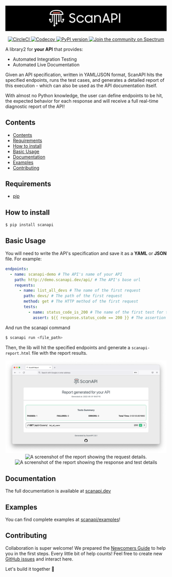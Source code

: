 ![](https://github.com/scanapi/design/raw/master/images/github-hero-dark.png)

<p align="center">
  <a href="https://app.circleci.com/pipelines/github/scanapi/scanapi?branch=master">
    <img alt="CircleCI" src="https://img.shields.io/circleci/build/github/scanapi/scanapi">
  </a>
  <a href="https://codecov.io/gh/scanapi/scanapi">
    <img alt="Codecov" src="https://img.shields.io/codecov/c/github/scanapi/scanapi">
  </a>
  <a href="https://badge.fury.io/py/scanapi">
    <img alt="PyPI version" src="https://badge.fury.io/py/scanapi.svg">
  </a>
  <a href="https://spectrum.chat/scanapi">
    <img alt="Join the community on Spectrum" src="https://withspectrum.github.io/badge/badge.svg" />
  </a>
</p>

A library2 for **your API** that provides:

- Automated Integration Testing
- Automated Live Documentation

Given an API specification, written in YAML/JSON format, ScanAPI hits the specified
endpoints, runs the test cases, and generates a detailed report of this execution - which can also
be used as the API documentation itself.

With almost no Python knowledge, the user can define endpoints to be hit, the expected behavior
for each response and will receive a full real-time diagnostic report of the API!

## Contents

- [Contents](#contents)
- [Requirements](#requirements)
- [How to install](#how-to-install)
- [Basic Usage](#basic-usage)
- [Documentation](#documentation)
- [Examples](#examples)
- [Contributing](#contributing)

## Requirements

- [pip][pip-installation]

## How to install

```bash
$ pip install scanapi
```

## Basic Usage

You will need to write the API's specification and save it as a **YAML** or **JSON** file.
For example:

```yaml
endpoints:
  - name: scanapi-demo # The API's name of your API
    path: http://demo.scanapi.dev/api/ # The API's base url
    requests:
      - name: list_all_devs # The name of the first request
        path: devs/ # The path of the first request
        method: get # The HTTP method of the first request
        tests:
          - name: status_code_is_200 # The name of the first test for this request
            assert: ${{ response.status_code == 200 }} # The assertion
```

And run the scanapi command

```bash
$ scanapi run <file_path>
```

Then, the lib will hit the specified endpoints and generate a `scanapi-report.html` file with the report results.

<p align="center">
  <img
    src="https://raw.githubusercontent.com/scanapi/scanapi/master/images/report-print-closed.png"
    width="700",
    alt="An overview screenshot of the report."
  >
  <img
    src="https://raw.githubusercontent.com/scanapi/scanapi/master/images/report-print-request.png"
    width="700"
    alt="A screenshot of the report showing the request details."
  >
  <img
    src="https://raw.githubusercontent.com/scanapi/scanapi/master/images/report-print-response.png"
    width="700",
    alt="A screenshot of the report showing the response and test details"
  >
</p>

## Documentation
The full documentation is available at [scanapi.dev][website]

## Examples
You can find complete examples at [scanapi/examples][scanapi-examples]!


## Contributing

Collaboration is super welcome! We prepared the [Newcomers Guide][newcomers-guide] to help you in the first steps. Every little bit of help counts! Feel free to create new [GitHub issues][github-issues] and interact here.

Let's build it together 🚀

[github-issues]: https://github.com/scanapi/scanapi/issues
[newcomers-guide]: https://github.com/scanapi/scanapi/wiki/Newcomers
[pip-installation]: https://pip.pypa.io/en/stable/installing/
[scanapi-examples]: https://github.com/scanapi/examples
[website]: https://scanapi.dev
